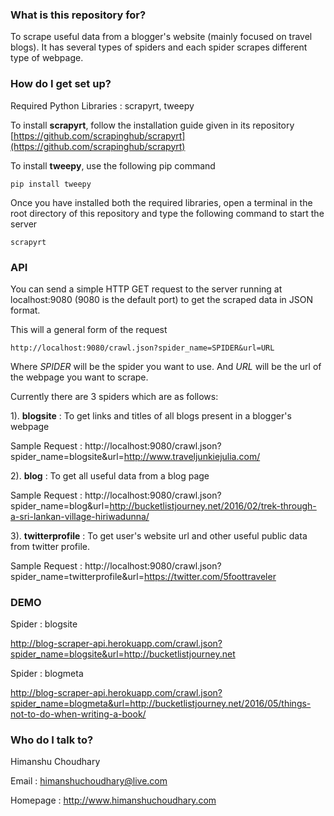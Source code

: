 ### What is this repository for? ###

To scrape useful data from a blogger's website (mainly focused on travel blogs). It has several types of spiders and each spider scrapes different type of webpage.

### How do I get set up? ###

Required Python Libraries : scrapyrt, tweepy 

To install **scrapyrt**, follow the installation guide given in its repository [https://github.com/scrapinghub/scrapyrt](https://github.com/scrapinghub/scrapyrt)

To install **tweepy**, use the following pip command

```
pip install tweepy
```

Once you have installed both the required libraries, open a terminal in the root directory of this repository and type the following command to start the server

```
scrapyrt
```

### API ###

You can send a simple HTTP GET request to the server running at localhost:9080 (9080 is the default port) to get the scraped data in JSON format.

This will a general form of the request

```
http://localhost:9080/crawl.json?spider_name=SPIDER&url=URL
``` 
Where *SPIDER* will be the spider you want to use. And *URL* will be the url of the webpage you want to scrape.

Currently there are 3 spiders which are as follows:

1). **blogsite** : To get links and titles of all blogs present in a blogger's webpage

Sample Request : http://localhost:9080/crawl.json?spider_name=blogsite&url=http://www.traveljunkiejulia.com/

2). **blog** : To get all useful data from a blog page

Sample Request : http://localhost:9080/crawl.json?spider_name=blog&url=http://bucketlistjourney.net/2016/02/trek-through-a-sri-lankan-village-hiriwadunna/

3). **twitterprofile** : To get user's website url and other useful public data from twitter profile.

Sample Request : http://localhost:9080/crawl.json?spider_name=twitterprofile&url=https://twitter.com/5foottraveler

### DEMO ###

Spider : blogsite

http://blog-scraper-api.herokuapp.com/crawl.json?spider_name=blogsite&url=http://bucketlistjourney.net

Spider : blogmeta

http://blog-scraper-api.herokuapp.com/crawl.json?spider_name=blogmeta&url=http://bucketlistjourney.net/2016/05/things-not-to-do-when-writing-a-book/


### Who do I talk to? ###

Himanshu Choudhary

Email : himanshuchoudhary@live.com

Homepage : http://www.himanshuchoudhary.com